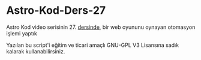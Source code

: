 # Astro-Kod-Ders-27
Astro Kod video serisinin 27. [dersinde](), bir web oyununu oynayan otomasyon işlemi yaptık


Yazılan bu script'i eğitim ve ticari amaçlı GNU-GPL V3 Lisansına sadık kalarak kullanabilirsiniz.
